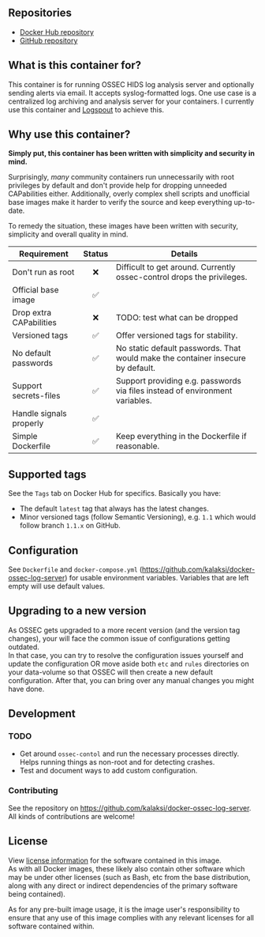 
## Repositories
- [Docker Hub repository](https://registry.hub.docker.com/u/kalaksi/ossec-log-server/)
- [GitHub repository](https://github.com/kalaksi/docker-ossec-log-server)

## What is this container for?
This container is for running OSSEC HIDS log analysis server and optionally sending alerts via email. It accepts syslog-formatted logs. One use case is a centralized log archiving and analysis server for your containers. I currently use this container and [Logspout](https://github.com/gliderlabs/logspout) to achieve this.


## Why use this container?
**Simply put, this container has been written with simplicity and security in mind.**

Surprisingly, _many_ community containers run unnecessarily with root privileges by default and don't provide help for dropping unneeded CAPabilities either.
Additionally, overly complex shell scripts and unofficial base images make it harder to verify the source and keep everything up-to-date.  

To remedy the situation, these images have been written with security, simplicity and overall quality in mind.

|Requirement              |Status|Details|
|-------------------------|:----:|-------|
|Don't run as root        |❌    | Difficult to get around. Currently ossec-control drops the privileges.|
|Official base image      |✅    | |
|Drop extra CAPabilities  |❌    | TODO: test what can be dropped |
|Versioned tags           |✅    | Offer versioned tags for stability.|
|No default passwords     |✅    | No static default passwords. That would make the container insecure by default. |
|Support secrets-files    |✅    | Support providing e.g. passwords via files instead of environment variables. |
|Handle signals properly  |✅    | |
|Simple Dockerfile        |✅    | Keep everything in the Dockerfile if reasonable.|

## Supported tags
See the ```Tags``` tab on Docker Hub for specifics. Basically you have:
- The default ```latest``` tag that always has the latest changes.
- Minor versioned tags (follow Semantic Versioning), e.g. ```1.1``` which would follow branch ```1.1.x``` on GitHub.

## Configuration
See ```Dockerfile``` and ```docker-compose.yml``` (<https://github.com/kalaksi/docker-ossec-log-server>) for usable environment variables. Variables that are left empty will use default values.  

## Upgrading to a new version
As OSSEC gets upgraded to a more recent version (and the version tag changes), your will face the common issue of configurations getting outdated.  
In that case, you can try to resolve the configuration issues yourself and update the configuration OR move aside both ```etc``` and ```rules``` directories on your data-volume so that OSSEC will then create a new default configuration. After that, you can bring over any manual changes you might have done. 

## Development
### TODO 
- Get around ```ossec-contol``` and run the necessary processes directly. Helps running things as non-root and for detecting crashes.
- Test and document ways to add custom configuration.

### Contributing
See the repository on <https://github.com/kalaksi/docker-ossec-log-server>.
All kinds of contributions are welcome!

## License
View [license information](https://github.com/kalaksi/docker-ossec-log-server/blob/master/LICENSE) for the software contained in this image.  
As with all Docker images, these likely also contain other software which may be under other licenses (such as Bash, etc from the base distribution, along with any direct or indirect dependencies of the primary software being contained).  
  
As for any pre-built image usage, it is the image user's responsibility to ensure that any use of this image complies with any relevant licenses for all software contained within.
